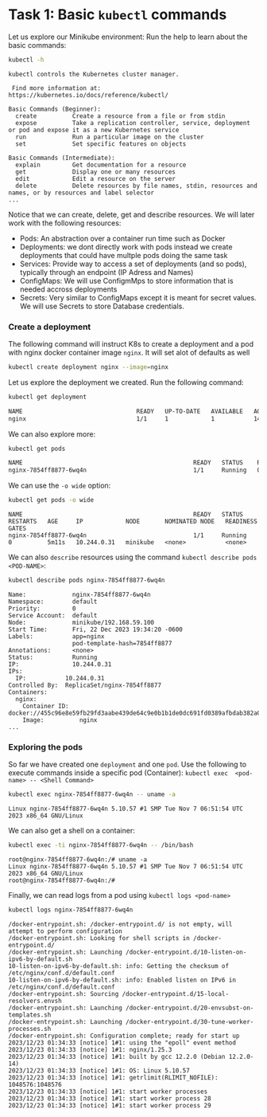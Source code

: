 # Task 1: Basic `kubectl` commands
Let us explore our Minikube environment:
Run the help to learn about the basic commands:

```bash
kubectl -h
```
```{: .optional-language-as-class .no-copy}
kubectl controls the Kubernetes cluster manager.

 Find more information at: https://kubernetes.io/docs/reference/kubectl/

Basic Commands (Beginner):
  create          Create a resource from a file or from stdin
  expose          Take a replication controller, service, deployment or pod and expose it as a new Kubernetes service
  run             Run a particular image on the cluster
  set             Set specific features on objects

Basic Commands (Intermediate):
  explain         Get documentation for a resource
  get             Display one or many resources
  edit            Edit a resource on the server
  delete          Delete resources by file names, stdin, resources and names, or by resources and label selector
...
```
Notice that we can create, delete, get and describe resources. We will later work with the following resources:
- Pods: An abstraction over a container run time such as Docker
- Deployments: we dont directly work with pods instead we create deployments that could have multple pods doing the same task
- Services: Provide way to access a set of deployments (and so pods), typically through an endpoint (IP Adress and Names)
- ConfigMaps: We will use ConfigmMps to store information that is needed accross deployments
- Secrets: Very similar to ConfigMaps except it is meant for secret values. We will use Secrets to store Database credentials.


### Create a deployment
The following command will instruct K8s to create a deployment and a pod with nginx docker container image `nginx`. It will set alot of defaults as well

```bash
kubectl create deployment nginx --image=nginx
```
Let us explore the deployment we created. Run the following command:

```bash
kubectl get deployment
```

```bash
NAME                                READY   UP-TO-DATE   AVAILABLE   AGE
nginx                               1/1     1            1           14s
```

We can also explore more:
```bash
kubectl get pods
```
```bash
NAME                                                READY   STATUS    RESTARTS   AGE
nginx-7854ff8877-6wq4n                              1/1     Running   0          3m23s
```

We can use the `-o wide` option:

```bash
kubectl get pods -o wide
```

```
NAME                                                READY   STATUS    RESTARTS   AGE     IP            NODE       NOMINATED NODE   READINESS GATES
nginx-7854ff8877-6wq4n                              1/1     Running   0          5m11s   10.244.0.31   minikube   <none>           <none>
```

We can also `describe` resources using the command `kubectl describe pods <POD-NAME>`:

```bash
kubectl describe pods nginx-7854ff8877-6wq4n
```
```
Name:             nginx-7854ff8877-6wq4n
Namespace:        default
Priority:         0
Service Account:  default
Node:             minikube/192.168.59.100
Start Time:       Fri, 22 Dec 2023 19:34:20 -0600
Labels:           app=nginx
                  pod-template-hash=7854ff8877
Annotations:      <none>
Status:           Running
IP:               10.244.0.31
IPs:
  IP:           10.244.0.31
Controlled By:  ReplicaSet/nginx-7854ff8877
Containers:
  nginx:
    Container ID:   docker://455c96e8e59fb29fd3aabe439de64c9e0b1b1de0dc691fd0389afbdab382a025
    Image:          nginx
...
```

### Exploring the pods
So far we have created one `deployment` and one `pod`. Use the following to execute commands inside a specific pod (Container): `kubectl exec  <pod-name> -- <Shell Command>` 

```bash
kubectl exec nginx-7854ff8877-6wq4n -- uname -a
```
```
Linux nginx-7854ff8877-6wq4n 5.10.57 #1 SMP Tue Nov 7 06:51:54 UTC 2023 x86_64 GNU/Linux
```

We can also get a shell on a container:
```bash
kubectl exec -ti nginx-7854ff8877-6wq4n -- /bin/bash
```
```
root@nginx-7854ff8877-6wq4n:/# uname -a
Linux nginx-7854ff8877-6wq4n 5.10.57 #1 SMP Tue Nov 7 06:51:54 UTC 2023 x86_64 GNU/Linux
root@nginx-7854ff8877-6wq4n:/# 
```

Finally, we can read logs from a pod using `kubectl logs <pod-name>`
```bash
kubectl logs nginx-7854ff8877-6wq4n
```
```
/docker-entrypoint.sh: /docker-entrypoint.d/ is not empty, will attempt to perform configuration
/docker-entrypoint.sh: Looking for shell scripts in /docker-entrypoint.d/
/docker-entrypoint.sh: Launching /docker-entrypoint.d/10-listen-on-ipv6-by-default.sh
10-listen-on-ipv6-by-default.sh: info: Getting the checksum of /etc/nginx/conf.d/default.conf
10-listen-on-ipv6-by-default.sh: info: Enabled listen on IPv6 in /etc/nginx/conf.d/default.conf
/docker-entrypoint.sh: Sourcing /docker-entrypoint.d/15-local-resolvers.envsh
/docker-entrypoint.sh: Launching /docker-entrypoint.d/20-envsubst-on-templates.sh
/docker-entrypoint.sh: Launching /docker-entrypoint.d/30-tune-worker-processes.sh
/docker-entrypoint.sh: Configuration complete; ready for start up
2023/12/23 01:34:33 [notice] 1#1: using the "epoll" event method
2023/12/23 01:34:33 [notice] 1#1: nginx/1.25.3
2023/12/23 01:34:33 [notice] 1#1: built by gcc 12.2.0 (Debian 12.2.0-14) 
2023/12/23 01:34:33 [notice] 1#1: OS: Linux 5.10.57
2023/12/23 01:34:33 [notice] 1#1: getrlimit(RLIMIT_NOFILE): 1048576:1048576
2023/12/23 01:34:33 [notice] 1#1: start worker processes
2023/12/23 01:34:33 [notice] 1#1: start worker process 28
2023/12/23 01:34:33 [notice] 1#1: start worker process 29
```
